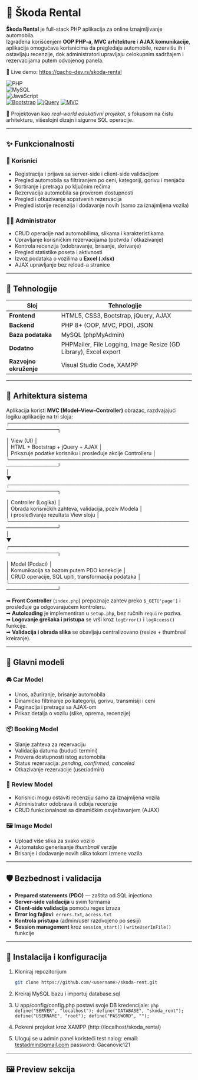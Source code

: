 # 🚗 Škoda Rental

**Škoda Rental** je full-stack PHP aplikacija za online iznajmljivanje automobila.  
Izgrađena korišćenjem **OOP PHP-a**, **MVC arhitekture** i **AJAX komunikacije**, aplikacija omogućava korisnicima da pregledaju automobile, rezervišu ih i ostavljaju recenzije, dok administratori upravljaju celokupnim sadržajem i rezervacijama putem odvojenog panela.

🔗 Live demo: https://gacho-dev.rs/skoda-rental

![PHP](https://img.shields.io/badge/PHP-777BB4?style=for-the-badge&logo=php&logoColor=white)	
![MySQL](https://img.shields.io/badge/MySQL-4479A1?style=for-the-badge&logo=mysql&logoColor=white)	
![JavaScript](https://img.shields.io/badge/JavaScript-F7DF1E?style=for-the-badge&logo=javascript&logoColor=black)	
[![Bootstrap](https://img.shields.io/badge/Bootstrap-5.3-purple.svg?style=for-the-badge&logo=bootstrap)](https://getbootstrap.com/)
[![jQuery](https://img.shields.io/badge/jQuery-AJAX-blue.svg?style=for-the-badge&logo=jquery)](https://jquery.com/)
[![MVC](https://img.shields.io/badge/Architecture-MVC-success.svg?style=for-the-badge&logo=codeigniter)]()

🎯 Projektovan kao *real-world edukativni projekat*, s fokusom na čistu arhitekturu, višeslojni dizajn i sigurne SQL operacije.

---


## ✨ Funkcionalnosti

### 👥 Korisnici
- Registracija i prijava sa server-side i client-side validacijom  
- Pregled automobila sa filtriranjem po ceni, kategoriji, gorivu i menjaču  
- Sortiranje i pretraga po ključnim rečima  
- Rezervacija automobila sa proverom dostupnosti  
- Pregled i otkazivanje sopstvenih rezervacija  
- Pregled istorije recenzija i dodavanje novih (samo za iznajmljena vozila)  

### 🧑‍💼 Administrator
- CRUD operacije nad automobilima, slikama i karakteristikama  
- Upravljanje korisničkim rezervacijama (potvrda / otkazivanje)  
- Kontrola recenzija (odobravanje, brisanje, skrivanje)  
- Pregled statistike poseta i aktivnosti  
- Izvoz podataka o vozilima u **Excel (.xlsx)**  
- AJAX upravljanje bez reload-a stranice  

---


## 🧱 Tehnologije

| Sloj | Tehnologije |
|------|--------------|
| **Frontend** | HTML5, CSS3, Bootstrap, jQuery, AJAX |
| **Backend** | PHP 8+ (OOP, MVC, PDO), JSON |
| **Baza podataka** | MySQL (phpMyAdmin) |
| **Dodatno** | PHPMailer, File Logging, Image Resize (GD Library), Excel export |
| **Razvojno okruženje** | Visual Studio Code, XAMPP |

---
## 🧠 Arhitektura sistema

Aplikacija koristi **MVC (Model–View–Controller)** obrazac, razdvajajući logiku aplikacije na tri sloja:
┌───────────────────────────────────────────────────────────────┐

│ View (UI) │ <br/>
│ HTML + Bootstrap + jQuery + AJAX │ <br/>
│ Prikazuje podatke korisniku i prosleđuje akcije Controlleru │
└───────────────────────────────────────────────────────────────┘
<br/>
│
<br/>
▼
<br/>
┌───────────────────────────────────────────────────────────────┐
 
│ Controller (Logika) │ <br/>
│ Obrada korisničkih zahteva, validacija, poziv Modela │ <br/>
│ i prosleđivanje rezultata View sloju │
└───────────────────────────────────────────────────────────────┘
<br/>
│
<br/>
▼
<br/>
┌───────────────────────────────────────────────────────────────┐

│ Model (Podaci) │ <br/>
│ Komunikacija sa bazom putem PDO konekcije │ <br/>
│ CRUD operacije, SQL upiti, transformacija podataka │
└───────────────────────────────────────────────────────────────┘

➡ **Front Controller** (`index.php`) prepoznaje zahtev preko `$_GET['page']` i prosleđuje ga odgovarajućem kontroleru.  
➡ **Autoloading** je implementiran u `setup.php`, bez ručnih `require` poziva.  
➡ **Logovanje grešaka i pristupa** se vrši kroz `logError()` i `logAccess()` funkcije.  
➡ **Validacija i obrada slika** se obavljaju centralizovano (resize + thumbnail kreiranje).

---


## 🧩 Glavni modeli

### 🚘 Car Model
- Unos, ažuriranje, brisanje automobila  
- Dinamičko filtriranje po kategoriji, gorivu, transmisiji i ceni  
- Paginacija i pretraga sa AJAX-om  
- Prikaz detalja o vozilu (slike, oprema, recenzije)

### 📦 Booking Model
- Slanje zahteva za rezervaciju  
- Validacija datuma (budući termini)  
- Provera dostupnosti istog automobila  
- Status rezervacija: *pending*, *confirmed*, *canceled*  
- Otkazivanje rezervacije (user/admin)

### 💬 Review Model
- Korisnici mogu ostaviti recenziju samo za iznajmljena vozila  
- Administrator odobrava ili odbija recenzije  
- CRUD funkcionalnost sa dinamičkim osvježavanjem (AJAX)

### 🖼️ Image Model
- Upload više slika za svako vozilo  
- Automatsko generisanje *thumbnail* verzije  
- Brisanje i dodavanje novih slika tokom izmene vozila  

---

## 🛡️ Bezbednost i validacija
- **Prepared statements (PDO)** — zaštita od SQL injectiona  
- **Server-side validacija** u svim formama  
- **Client-side validacija** pomoću regex izraza  
- **Error log fajlovi**: `errors.txt`, `access.txt`  
- **Kontrola pristupa** (admin/user razdvojeno po sesiji)  
- **Session management** kroz `session_start()` i `writeUserInFile()` funkcije  
---

## 🧰 Instalacija i konfiguracija
1. Kloniraj repozitorijum  
   ```bash
   git clone https://github.com/<username>/skoda-rent.git
2. Kreiraj MySQL bazu i importuj database.sql
3. U app/config/config.php postavi svoje DB kredencijale:
``php
define("SERVER", "localhost");
define("DATABASE", "skoda_rent");
define("USERNAME", "root");
define("PASSWORD", "");
``

4. Pokreni projekat kroz XAMPP (http://localhost/skoda_rental)
5. Uloguj se u admin panel koristeći test nalog:
email: testadmin@gmail.com
password: Gacanovic121
---

## 🖼️ Preview sekcija


